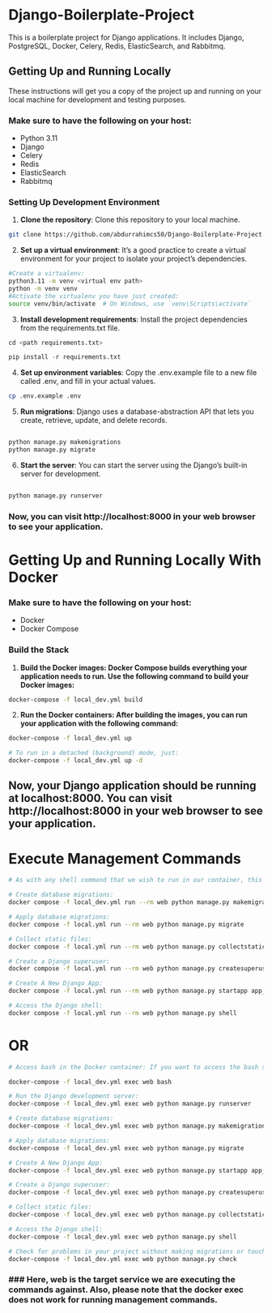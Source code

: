 # Django-Boilerplate-Project

This is a boilerplate project for Django applications. It includes Django, PostgreSQL, Docker, Celery, Redis, ElasticSearch, and Rabbitmq.

## Getting Up and Running Locally

These instructions will get you a copy of the project up and running on your local machine for development and testing purposes.

### Make sure to have the following on your host:

- Python 3.11
- Django
- Celery
- Redis
- ElasticSearch
- Rabbitmq

### Setting Up Development Environment

1. **Clone the repository**: Clone this repository to your local machine.

```bash
git clone https://github.com/abdurrahimcs50/Django-Boilerplate-Project.git
```
2. **Set up a virtual environment**: It’s a good practice to create a virtual environment for your project to isolate your project’s dependencies.
   
```bash
#Create a virtualenv:
python3.11 -m venv <virtual env path>
python -m venv venv
#Activate the virtualenv you have just created:
source venv/bin/activate  # On Windows, use `venv\Scripts\activate`

```
3. **Install development requirements**: Install the project dependencies from the requirements.txt file.

```python
cd <path requirements.txt>

pip install -r requirements.txt

```
4. **Set up environment variables**: Copy the .env.example file to a new file called .env, and fill in your actual values.

```bash
cp .env.example .env

```
5. **Run migrations**: Django uses a database-abstraction API that lets you create, retrieve, update, and delete records.

```python

python manage.py makemigrations
python manage.py migrate

```
6. **Start the server**: You can start the server using the Django’s built-in server for development.
   
```python

python manage.py runserver
```
### Now, you can visit http://localhost:8000 in your web browser to see your application.

# Getting Up and Running Locally With Docker

### Make sure to have the following on your host:
- Docker
- Docker Compose
  
### Build the Stack
1. **Build the Docker images: Docker Compose builds everything your application needs to run. Use the following command to build your Docker images:**
```bash
docker-compose -f local_dev.yml build

```
2. **Run the Docker containers: After building the images, you can run your application with the following command:**
   
```bash
docker-compose -f local_dev.yml up

# To run in a detached (background) mode, just:
docker-compose -f local_dev.yml up -d

```
## Now, your Django application should be running at localhost:8000. You can visit http://localhost:8000 in your web browser to see your application.

# Execute Management Commands

```bash
# As with any shell command that we wish to run in our container, this is done using the docker compose -f local_dev.yml run --rm command:

# Create database migrations:
docker compose -f local_dev.yml run --rm web python manage.py makemigrations

# Apply database migrations:
docker compose -f local.yml run --rm web python manage.py migrate

# Collect static files:
docker compose -f local.yml run --rm web python manage.py collectstatic

# Create a Django superuser:
docker compose -f local.yml run --rm web python manage.py createsuperuser

# Create A New Django App:
docker compose -f local.yml run --rm web python manage.py startapp app_name

# Access the Django shell:
docker compose -f local.yml run --rm web python manage.py shell

```

# OR

```bash
# Access bash in the Docker container: If you want to access the bash shell in the Docker container, you can use the exec command with Docker Compose:

docker-compose -f local_dev.yml exec web bash

# Run the Django development server:
docker-compose -f local_dev.yml exec web python manage.py runserver

# Create database migrations:
docker-compose -f local_dev.yml exec web python manage.py makemigrations

# Apply database migrations:
docker-compose -f local_dev.yml exec web python manage.py migrate

# Create A New Django App:
docker-compose -f local_dev.yml exec web python manage.py startapp app_name

# Create a Django superuser:
docker-compose -f local_dev.yml exec web python manage.py createsuperuser

# Collect static files:
docker-compose -f local_dev.yml exec web python manage.py collectstatic

# Access the Django shell:
docker-compose -f local_dev.yml exec web python manage.py shell

# Check for problems in your project without making migrations or touching the database:
docker-compose -f local_dev.yml exec web python manage.py check

```

### ### Here, web is the target service we are executing the commands against. Also, please note that the docker exec does not work for running management commands.
